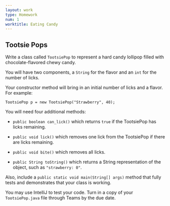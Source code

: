```yaml
---
layout: work
type: Homework
num: 1
worktitle: Eating Candy
---
```


## Tootsie Pops

Write a class called `TootsiePop` to represent a hard candy lollipop filled with
chocolate-flavored chewy candy.

You will have two components, a `String` for the flavor and an `int` for the number of licks.

Your constructor method will bring in an initial number of licks and a flavor.
For example:

    TootsiePop p = new TootsiePop("Strawberry", 40);

You will need four additional methods:

* `public boolean can_lick()` which returns `true` if the TootsiePop has licks remaining.

* `public void lick()` which removes one lick from the TootsiePop if there are licks remaining.

* `public void bite()` which removes all licks.

* `public String toString()` which returns a String representation of the object, such as `"strawberry: 0"`.

Also, include a `public static void main(String[] args)` method that fully tests and demonstrates that your class is working.

You may use IntelliJ to test your code. Turn in a copy of your
`TootsiePop.java` file through Teams by the due date.
